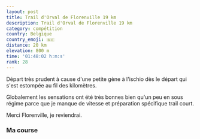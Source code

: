 ```yaml
---
layout: post
title: Trail d'Orval de Florenville 19 km
description: Trail d'Orval de Florenville 19 km
category: compétition
country: Belgique
country_emoji: 🇧🇪
distance: 20 km
elevation: 800 m
time: '01:48:02 h:m:s'
rank: 28
---
```


Départ très prudent à cause d'une petite gène à l'ischio dès le départ qui
s'est estompée au fil des kilomètres.

Globalement les sensations ont été très bonnes bien qu'un peu en sous régime
parce que je manque de vitesse et préparation spécifique trail court.

Merci Florenville, je reviendrai.

### Ma course

<iframe
  height='405'
  width='100%'
  frameborder='0'
  allowtransparency='true'
  scrolling='no'
  data-src='https://www.strava.com/activities/1656948799/embed/7cc1c955bed569fda8cb98f704ca6f0d37daf6c0'
  onload='lzld(this)'>
</iframe>

<!--
vim:spell spelllang=fr
-->
